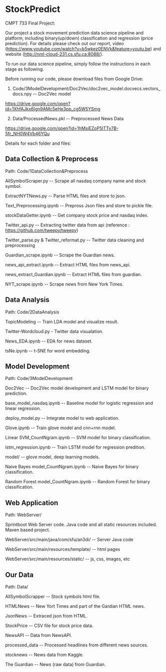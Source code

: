 # StockPredict

CMPT 733 Final Project: 

Our project a stock movement prediction data science pipeline and platform, including binary(up/down) classification and regression (price prediction). For details please check out our report, video (https://www.youtube.com/watch?v=b5wkez0ENVk&feature=youtu.be) and website (http://nml-cloud-231.cs.sfu.ca:8088/).

To run our data science pipeline, simply follow the instructions in each stage as following.

Before running our code, please download files from Google Drive:

1. Code/3ModelDevelopment/Doc2Vec/doc2vec_model.docvecs.vectors_docs.npy -- Doc2Vec model

https://drive.google.com/open?id=1XhfAJkx6Ign9AMc5eHe3pp_cg5W5YSmg

2. Data/ProcessedNews.pkl -- Preprocessed News Data

https://drive.google.com/open?id=1hMsiEZoP5ITTy7B-5fr_NH0W4Vb46YQu

Details for each folder and files:

## Data Collection & Preprocess

Path: Code/1DataCollection&Preprocess

AllSymbolScraper.py -- Scrape all nasdaq company name and stock symbol.

ExtractNYTNews.py -- Parse HTML files and store to json.

Text_Preprocessing.ipynb -- Prepross Json files and store to pickle file.

stockDataGetter.ipynb -- Get company stock price and nasdaq index.

Twitter_api.py -- Extracting twitter data from api (reference : https://github.com/tweepy/tweepy)

Twitter_parse.py & Twitter_reformat.py -- Twitter data cleaning and preprocessing

Guardian_scrape.ipynb -- Scrape the Guardian news.

news_api_extract.ipynb -- Extract HTML files from news_api.

news_extract_Guardian.ipynb -- Extract HTML files from guardian.

NYT_scrape.ipynb -- Scrape news from New York Times.

## Data Analysis

Path: Code/2DataAnalysis

TopicModeling -- Train LDA model and visualize result.

Twitter-Wordcloud.py - Twitter data visualation.

News_EDA.ipynb -- EDA for news dataset.

tsNe.ipynb -- t-SNE for word embedding.

## Model Development

Path: Code/3ModelDevelopment

Doc2Vec -- Doc2Vec model development and LSTM model for binary prediction.

base_model_nasdaq.ipynb -- Baseline model for logistic regression and linear regression.

deploy_model.py -- Integrate model to web application.

Glove.ipynb -- Train glove model and cnn+rnn model.

Linear SVM_CountNgram.ipynb -- SVM model for binary classification.

lstm_regression.ipynb -- Train LSTM model for regression predition.

model/ -- glove model, deep learning models.

Naive Bayes model_CountNgram.ipynb -- Naive Bayes for binary classification.

Random Forest model_CountNgram.ipynb -- Random Forest for binary classification.

## Web Application

Path: WebServer/

Sprintboot Web Server code. Java code and all static resources included. Maven based project.

WebServer/src/main/java/com/sfu/an3di/  -- Server Java code

WebServer/src/main/resources/template/  -- html pages

WebServer/src/main/resources/static/    -- js, css, images, etc

## Our Data

Path: Data/

AllSymbolScrapper -- Stock symbols html file.

HTMLNews -- New Yort Times and part of the Gardian HTML news.

JsonNews -- Extraced json from HTML.

StockPrice -- CSV file for stock price data.

NewsAPI -- Data from NewsAPI.

processed_data -- Processed headlines from different news sources.

stocknews -- News data from Kaggle.

The Guardian -- News (raw data) from Guardian.
